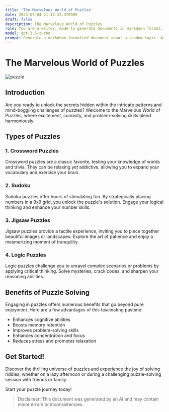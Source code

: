 ```yaml
---
title: 'The Marvelous World of Puzzles'
date: 2023-09-04 21:12:22.370909
draft: false
description: The Marvelous World of Puzzles
role: You are a writer, made to generate documents in markdown format. It is very important that all of the documents you generate are in valid markdown format.
model: gpt-3.5-turbo
prompt: Generate a markdown formatted document about a random topic. At the bottom, include a disclaimer explaining that the document was generated by you. The first line of the document should be the title. Make sure that the entire document is in proper markdown format, using a mix of various tags to make the document visually appealing.
---
```


# The Marvelous World of Puzzles

![puzzle](https://example.com/puzzle.jpg)

## Introduction

Are you ready to unlock the secrets hidden within the intricate patterns and mind-boggling challenges of puzzles? Welcome to the Marvelous World of Puzzles, where excitement, curiosity, and problem-solving skills blend harmoniously.

## Types of Puzzles

### 1. Crossword Puzzles
Crossword puzzles are a classic favorite, testing your knowledge of words and trivia. They can be relaxing yet addictive, allowing you to expand your vocabulary and exercise your brain.

### 2. Sudoku
Sudoku puzzles offer hours of stimulating fun. By strategically placing numbers in a 9x9 grid, you unlock the puzzle's solution. Engage your logical thinking and enhance your number skills.

### 3. Jigsaw Puzzles
Jigsaw puzzles provide a tactile experience, inviting you to piece together beautiful images or landscapes. Explore the art of patience and enjoy a mesmerizing moment of tranquility.

### 4. Logic Puzzles
Logic puzzles challenge you to unravel complex scenarios or problems by applying critical thinking. Solve mysteries, crack codes, and sharpen your reasoning abilities.

## Benefits of Puzzle Solving

Engaging in puzzles offers numerous benefits that go beyond pure enjoyment. Here are a few advantages of this fascinating pastime:

- Enhances cognitive abilities
- Boosts memory retention
- Improves problem-solving skills
- Enhances concentration and focus
- Reduces stress and promotes relaxation

## Get Started!

Discover the thrilling universe of puzzles and experience the joy of solving riddles, whether on a lazy afternoon or during a challenging puzzle-solving session with friends or family.

Start your puzzle journey today!

> Disclaimer: This document was generated by an AI and may contain minor errors or inconsistencies.